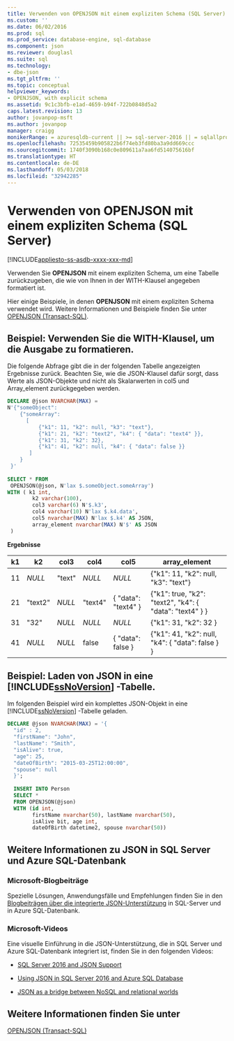 ```yaml
---
title: Verwenden von OPENJSON mit einem expliziten Schema (SQL Server) | Microsoft-Dokumentation
ms.custom: ''
ms.date: 06/02/2016
ms.prod: sql
ms.prod_service: database-engine, sql-database
ms.component: json
ms.reviewer: douglasl
ms.suite: sql
ms.technology:
- dbe-json
ms.tgt_pltfrm: ''
ms.topic: conceptual
helpviewer_keywords:
- OPENJSON, with explicit schema
ms.assetid: 9c1c3bfb-e1ad-4659-b94f-722b0848d5a2
caps.latest.revision: 13
author: jovanpop-msft
ms.author: jovanpop
manager: craigg
monikerRange: = azuresqldb-current || >= sql-server-2016 || = sqlallproducts-allversions
ms.openlocfilehash: 72535459b905822b6f74eb3fd80ba3a9dd669ccc
ms.sourcegitcommit: 1740f3090b168c0e809611a7aa6fd514075616bf
ms.translationtype: HT
ms.contentlocale: de-DE
ms.lasthandoff: 05/03/2018
ms.locfileid: "32942285"
---
```

# <a name="use-openjson-with-an-explicit-schema-sql-server"></a>Verwenden von OPENJSON mit einem expliziten Schema (SQL Server)
[!INCLUDE[appliesto-ss-asdb-xxxx-xxx-md](../../includes/appliesto-ss-asdb-xxxx-xxx-md.md)]

  Verwenden Sie **OPENJSON** mit einem expliziten Schema, um eine Tabelle zurückzugeben, die wie von Ihnen in der WITH-Klausel angegeben formatiert ist.  
  
 Hier einige Beispiele, in denen **OPENJSON** mit einem expliziten Schema verwendet wird. Weitere Informationen und Beispiele finden Sie unter [OPENJSON &#40;Transact-SQL&#41;](../../t-sql/functions/openjson-transact-sql.md).  
  
## <a name="example---use-the-with-clause-to-format-the-output"></a>Beispiel: Verwenden Sie die WITH-Klausel, um die Ausgabe zu formatieren.  
 Die folgende Abfrage gibt die in der folgenden Tabelle angezeigten Ergebnisse zurück. Beachten Sie, wie die JSON-Klausel dafür sorgt, dass Werte als JSON-Objekte und nicht als Skalarwerten in col5 und Array_element zurückgegeben werden.  
  
```sql  
DECLARE @json NVARCHAR(MAX) =
N'{"someObject":   
    {"someArray":  
      [  
          {"k1": 11, "k2": null, "k3": "text"},  
          {"k1": 21, "k2": "text2", "k4": { "data": "text4" }},  
          {"k1": 31, "k2": 32},  
          {"k1": 41, "k2": null, "k4": { "data": false }}     
       ]  
    }  
 }'  
   
SELECT * FROM  
 OPENJSON(@json, N'lax $.someObject.someArray')  
WITH ( k1 int,   
        k2 varchar(100),  
        col3 varchar(6) N'$.k3',  
        col4 varchar(10) N'lax $.k4.data',  
        col5 nvarchar(MAX) N'lax $.k4' AS JSON, 
        array_element nvarchar(MAX) N'$' AS JSON  
 )  
```  
  
 **Ergebnisse**  
  
|k1|k2|col3|col4|col5|array_element|  
|--------|--------|----------|----------|----------|--------------------|  
|11|*NULL*|"text"|*NULL*|*NULL*|{"k1": 11, "k2": null, "k3": "text"}|  
|21|"text2"|*NULL*|"text4"|{ "data": "text4" }|{"k1": true, "k2": "text2", "k4": { "data": "text4" } }|  
|31|"32"|*NULL*|*NULL*|*NULL*|{"k1": 31, "k2": 32 }|  
|41|*NULL*|*NULL*|false|{ "data": false }|{"k1": 41, "k2": null,       "k4": { "data": false }    }|  
  
## <a name="example---load-json-into-a-includessnoversionincludesssnoversion-mdmd-table"></a>Beispiel: Laden von JSON in eine [!INCLUDE[ssNoVersion](../../includes/ssnoversion-md.md)] -Tabelle.  
 Im folgenden Beispiel wird ein komplettes JSON-Objekt in eine [!INCLUDE[ssNoVersion](../../includes/ssnoversion-md.md)] -Tabelle geladen.  
  
```sql  
DECLARE @json NVARCHAR(MAX) = '{  
  "id" : 2,  
  "firstName": "John",  
  "lastName": "Smith",  
  "isAlive": true,  
  "age": 25,  
  "dateOfBirth": "2015-03-25T12:00:00",  
  "spouse": null  
  }';  
   
  INSERT INTO Person  
  SELECT *   
  FROM OPENJSON(@json)  
  WITH (id int,  
        firstName nvarchar(50), lastName nvarchar(50),   
        isAlive bit, age int,  
        dateOfBirth datetime2, spouse nvarchar(50))  
```  

## <a name="learn-more-about-json-in-sql-server-and-azure-sql-database"></a>Weitere Informationen zu JSON in SQL Server und Azure SQL-Datenbank  
  
### <a name="microsoft-blog-posts"></a>Microsoft-Blogbeiträge  
  
Spezielle Lösungen, Anwendungsfälle und Empfehlungen finden Sie in den [Blogbeiträgen über die integrierte JSON-Unterstützung](http://blogs.msdn.com/b/sqlserverstorageengine/archive/tags/json/) in SQL-Server und in Azure SQL-Datenbank.  

### <a name="microsoft-videos"></a>Microsoft-Videos

Eine visuelle Einführung in die JSON-Unterstützung, die in SQL Server und Azure SQL-Datenbank integriert ist, finden Sie in den folgenden Videos:

-   [SQL Server 2016 and JSON Support](https://channel9.msdn.com/Shows/Data-Exposed/SQL-Server-2016-and-JSON-Support)

-   [Using JSON in SQL Server 2016 and Azure SQL Database](https://channel9.msdn.com/Shows/Data-Exposed/Using-JSON-in-SQL-Server-2016-and-Azure-SQL-Database)

-   [JSON as a bridge between NoSQL and relational worlds](https://channel9.msdn.com/events/DataDriven/SQLServer2016/JSON-as-a-bridge-betwen-NoSQL-and-relational-worlds)
  
## <a name="see-also"></a>Weitere Informationen finden Sie unter  
 [OPENJSON &#40;Transact-SQL&#41;](../../t-sql/functions/openjson-transact-sql.md)  
  
  
